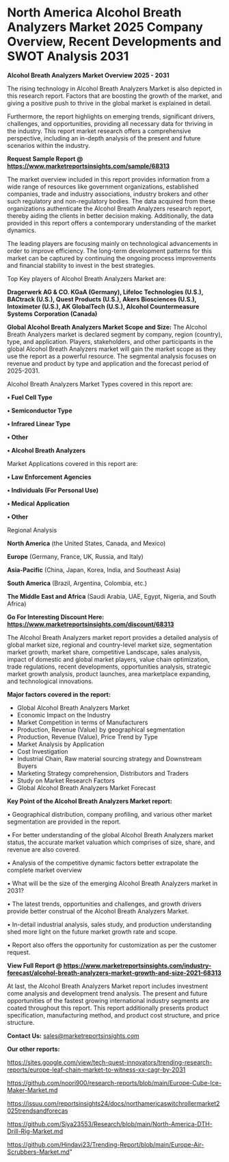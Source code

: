 # North America Alcohol Breath Analyzers Market 2025 Company Overview, Recent Developments and SWOT Analysis 2031

<Strong> Alcohol Breath Analyzers Market Overview 2025 - 2031</strong>

The rising technology in Alcohol Breath Analyzers Market is also depicted in this research report. Factors that are boosting the growth of the market, and giving a positive push to thrive in the global market is explained in detail.

Furthermore, the report highlights on emerging trends, significant drivers, challenges, and opportunities, providing all necessary data for thriving in the industry. This report market research offers a comprehensive perspective, including an in-depth analysis of the present and future scenarios within the industry.

<strong>Request Sample Report @ <a href=https://www.marketreportsinsights.com/sample/68313>https://www.marketreportsinsights.com/sample/68313</a></strong>

The market overview included in this report provides information from a wide range of resources like government organizations, established companies, trade and industry associations, industry brokers and other such regulatory and non-regulatory bodies. The data acquired from these organizations authenticate the Alcohol Breath Analyzers research report, thereby aiding the clients in better decision making. Additionally, the data provided in this report offers a contemporary understanding of the market dynamics.

The leading players are focusing mainly on technological advancements in order to improve efficiency. The long-term development patterns for this market can be captured by continuing the ongoing process improvements and financial stability to invest in the best strategies.

Top Key players of Alcohol Breath Analyzers Market are:

<strong>Dragerwerk AG & CO. KGaA (Germany), Lifeloc Technologies (U.S.), BACtrack (U.S.), Quest Products (U.S.), Akers Biosciences (U.S.), Intoximeter (U.S.), AK GlobalTech (U.S.), Alcohol Countermeasure Systems Corporation (Canada)</strong>

<strong><b>Global Alcohol Breath Analyzers Market Scope and Size:</b></strong>
The Alcohol Breath Analyzers market is declared segment by company, region (country), type, and application. Players, stakeholders, and other participants in the global Alcohol Breath Analyzers market will gain the market scope as they use the report as a powerful resource. The segmental analysis focuses on revenue and product by type and application and the forecast period of 2025-2031.

Alcohol Breath Analyzers Market Types covered in this report are:

<strong>• Fuel Cell Type

• Semiconductor Type

• Infrared Linear Type

• Other

• Alcohol Breath Analyzers</strong>

Market Applications covered in this report are:

<strong>• Law Enforcement Agencies

• Individuals (For Personal Use)

• Medical Application

• Other</strong> 

Regional Analysis

<strong>North America</strong> (the United States, Canada, and Mexico)

<strong>Europe</strong> (Germany, France, UK, Russia, and Italy)

<strong>Asia-Pacific</strong> (China, Japan, Korea, India, and Southeast Asia)

<strong>South America</strong> (Brazil, Argentina, Colombia, etc.)

<strong>The Middle East and Africa</strong> (Saudi Arabia, UAE, Egypt, Nigeria, and South Africa)

<strong>Go For Interesting Discount Here: <a href=https://www.marketreportsinsights.com/discount/68313>https://www.marketreportsinsights.com/discount/68313</a></strong>

The Alcohol Breath Analyzers market report provides a detailed analysis of global market size, regional and country-level market size, segmentation market growth, market share, competitive Landscape, sales analysis, impact of domestic and global market players, value chain optimization, trade regulations, recent developments, opportunities analysis, strategic market growth analysis, product launches, area marketplace expanding, and technological innovations.

<strong><b>Major factors covered in the report:</b></strong>
<ul>
  <li>Global Alcohol Breath Analyzers Market </li>
  <li>Economic Impact on the Industry</li>
  <li>Market Competition in terms of Manufacturers</li>
  <li>Production, Revenue (Value) by geographical segmentation</li>
  <li>Production, Revenue (Value), Price Trend by Type</li>
  <li>Market Analysis by Application</li>
  <li>Cost Investigation</li>
  <li>Industrial Chain, Raw material sourcing strategy and Downstream Buyers</li>
  <li>Marketing Strategy comprehension, Distributors and Traders</li>
  <li>Study on Market Research Factors</li>
  <li>Global Alcohol Breath Analyzers Market Forecast</li>
</ul>

<strong><b>Key Point of the Alcohol Breath Analyzers Market report:</b></strong>

• Geographical distribution, company profiling, and various other market segmentation are provided in the report.

• For better understanding of the global Alcohol Breath Analyzers market status, the accurate market valuation which comprises of size, share, and revenue are also covered.

• Analysis of the competitive dynamic factors better extrapolate the complete market overview

• What will be the size of the emerging Alcohol Breath Analyzers market in 2031?

• The latest trends, opportunities and challenges, and growth drivers provide better construal of the Alcohol Breath Analyzers Market.

• In-detail industrial analysis, sales study, and production understanding shed more light on the future market growth rate and scope.

• Report also offers the opportunity for customization as per the customer request.

<strong><b>View Full Report @ <a href=https://www.marketreportsinsights.com/industry-forecast/alcohol-breath-analyzers-market-growth-and-size-2021-68313>https://www.marketreportsinsights.com/industry-forecast/alcohol-breath-analyzers-market-growth-and-size-2021-68313</a></b></strong>


At last, the Alcohol Breath Analyzers Market report includes investment come analysis and development trend analysis. The present and future opportunities of the fastest growing international industry segments are coated throughout this report. This report additionally presents product specification, manufacturing method, and product cost structure, and price structure.

<strong>Contact Us:</strong>
sales@marketreportsinsights.com

<strong>Our other reports:</strong>

<a href=https://sites.google.com/view/tech-quest-innovators/trending-research-reports/europe-leaf-chain-market-to-witness-xx-cagr-by-2031>https://sites.google.com/view/tech-quest-innovators/trending-research-reports/europe-leaf-chain-market-to-witness-xx-cagr-by-2031</a>

<a href=https://github.com/noori900/research-reports/blob/main/Europe-Cube-Ice-Maker-Market.md>https://github.com/noori900/research-reports/blob/main/Europe-Cube-Ice-Maker-Market.md</a>

<a href=https://issuu.com/reportsinsights24/docs/northamericaswitchrollermarket2025trendsandforecas>https://issuu.com/reportsinsights24/docs/northamericaswitchrollermarket2025trendsandforecas</a>

<a href=https://github.com/Siya23553/Research/blob/main/North-America-DTH-Drill-Rig-Market.md>https://github.com/Siya23553/Research/blob/main/North-America-DTH-Drill-Rig-Market.md</a>

<a href=https://github.com/Hindavi23/Trending-Report/blob/main/Europe-Air-Scrubbers-Market.md>https://github.com/Hindavi23/Trending-Report/blob/main/Europe-Air-Scrubbers-Market.md</a>"
